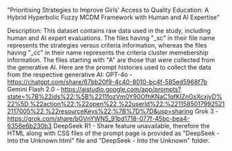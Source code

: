 "Prioritising Strategies to Improve Girls’ Access to Quality Education: A Hybrid Hyperbolic Fuzzy MCDM Framework with Human and AI Expertise"

Description:
This dataset contains raw data used in the study, including human and AI expert evaluations. The files having "_sc" in their file name represents the strategies versus criteria information, whereas the files having "_cc" in their name represents the criteria cluster memebership information. The files starting with "A" are those that were collected from the generative AI.
Here are the prompt histories used to collect the data from the respective generative AI:
GPT-4o - https://chatgpt.com/share/67bb20f9-4c40-8010-bc4f-585ed5968f7b
Gemini Flash 2.0 - https://aistudio.google.com/app/prompts?state=%7B%22ids%22:%5B%2211fozVm0Y90OfhKNaC1qfKlZnGsXcxjyD%22%5D,%22action%22:%22open%22,%22userId%22:%22115850179925212117005%22,%22resourceKeys%22:%7B%7D%7D&usp=sharing
Grok 3 - https://grok.com/share/bGVnYWN5_91bd1718-077f-45bc-bea4-6356e6b230b3
DeepSeek R1 - Share feature unavailable, therefore the HTML along with CSS files of the prompt page is provided as "DeepSeek - Into the Unknown.html" file and "DeepSeek - Into the Unknown" folder.
